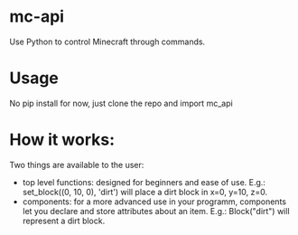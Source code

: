 # mc-api
Use Python to control Minecraft through commands.

# Usage
No pip install for now, just clone the repo and import mc_api

# How it works: 

Two things are available to the user: 
  - top level functions: designed for beginners and ease of use. E.g.: set_block((0, 10, 0), 'dirt') will place a dirt block in x=0, y=10, z=0.
  - components: for a more advanced use in your programm, components let you declare and store attributes about an item. E.g.: Block("dirt") will represent a dirt block. 

